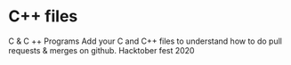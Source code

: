 # C++ files
C & C ++ Programs
Add your C and C++ files to understand how to do pull requests & merges on github.
Hacktober fest 2020

